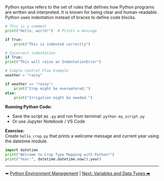 Python syntax refers to the set of rules that defines how Python programs are written and interpreted.
It is known for being clear and human-readable. Python uses indentation instead of braces to define code blocks.

```python
# This is a comment
print("Hello, world!")  # Prints a message

if True:
    print("This is indented correctly")

# Incorrect indentation
if True:
print("This will raise an IndentationError")
```

```python
# Simple Control Flow Example
weather = "rainy"

if weather == "rainy":
    print("Crop might be overwatered.")
else:
    print("Irrigation might be needed.")
```

**Running Python Code:**

- Save the script as `.py` and run from terminal: `python my_script.py`
- Or use Jupyter Notebook / VS Code

**Exercise:**  
Create `hello_crop.py` that prints a welcome message and current year using the datetime module.

```python
import datetime
print("Welcome to Crop Type Mapping with Python!")
print("Year:", datetime.datetime.now().year)
```

---

⬅️ [Python Environment Management](Python_Environment_Management.md) | [Next: Variables and Data Types ➡️](Variables.md)
